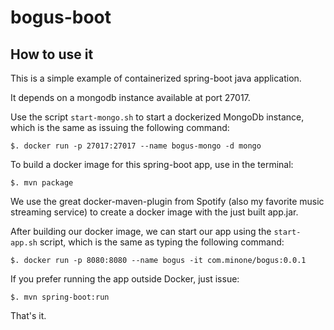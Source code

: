 # bogus-boot

## How to use it

This is a simple example of containerized spring-boot java application.

It depends on a mongodb instance available at port 27017.

Use the script ```start-mongo.sh``` to start a dockerized MongoDb instance, which is the
same as issuing the following command:

```
$. docker run -p 27017:27017 --name bogus-mongo -d mongo
```

To build a docker image for this spring-boot app, use in the terminal:

```
$. mvn package
```

We use the great docker-maven-plugin from Spotify (also my favorite music streaming service) to create 
a docker image with the just built app.jar.

After building our docker image, we can start our app using the ```start-app.sh``` script,
which is the same as typing the following command:

```
$. docker run -p 8080:8080 --name bogus -it com.minone/bogus:0.0.1
```

If you prefer running the app outside Docker, just issue:

```
$. mvn spring-boot:run
```
That's it.
